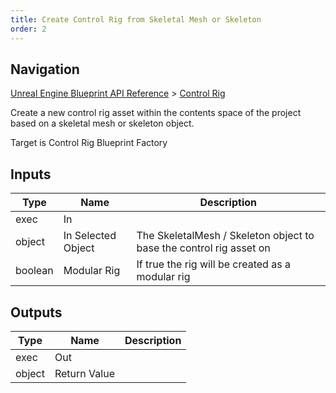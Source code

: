 ```yaml
---
title: Create Control Rig from Skeletal Mesh or Skeleton
order: 2
---
```

## Navigation

[Unreal Engine Blueprint API Reference](https://dev.epicgames.com/documentation/en-us/unreal-engine/BlueprintAPI) > [Control Rig](https://dev.epicgames.com/documentation/en-us/unreal-engine/BlueprintAPI/ControlRig_1)

Create a new control rig asset within the contents space of the project
based on a skeletal mesh or skeleton object.

Target is Control Rig Blueprint Factory

## Inputs

| Type | Name | Description |
| --- | --- | --- |
| exec | In |  |
| object | In Selected Object | The SkeletalMesh / Skeleton object to base the control rig asset on |
| boolean | Modular Rig | If true the rig will be created as a modular rig |

## Outputs

| Type | Name | Description |
| --- | --- | --- |
| exec | Out |  |
| object | Return Value |  |
